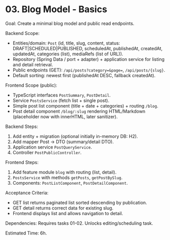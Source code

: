 # 03. Blog Model - Basics

Goal: Create a minimal blog model and public read endpoints.

Backend Scope:
- Entities/domain: `Post` (id, title, slug, content, status: DRAFT|SCHEDULED|PUBLISHED, scheduledAt, publishedAt, createdAt, updatedAt, categories (list), mediaRefs (list of URL)).
- Repository (Spring Data / port + adapter) + application service for listing and detail retrieval.
- Public endpoints (GET): `/api/posts?category=&page=`, `/api/posts/{slug}`.
- Default sorting: newest first (publishedAt DESC, fallback createdAt).

Frontend Scope (public):
- TypeScript interfaces `PostSummary`, `PostDetail`.
- Service `PostsService` (fetch list + single post).
- Simple post list component (title + date + categories) + routing `/blog`.
- Post detail component `/blog/:slug` rendering HTML/Markdown (placeholder now with innerHTML, later sanitizer).

Backend Steps:
1. Add entity + migration (optional initially in-memory DB: H2).
2. Add mapper Post -> DTO (summary/detail DTO).
3. Application service `PostQueryService`.
4. Controller `PostPublicController`.

Frontend Steps:
1. Add feature module `blog` with routing (list, detail).
2. `PostsService` with methods `getPosts`, `getPostBySlug`.
3. Components: `PostListComponent`, `PostDetailComponent`.

Acceptance Criteria:
- GET list returns paginated list sorted descending by publication.
- GET detail returns correct data for existing slug.
- Frontend displays list and allows navigation to detail.

Dependencies: Requires tasks 01-02. Unlocks editing/scheduling task.

Estimated Time: 6h.
